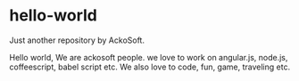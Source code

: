 # hello-world
Just another repository by AckoSoft.

Hello world,
We are ackosoft people. we love to work on angular.js, node.js, coffeescript, babel script etc.
We also love to code, fun, game, traveling etc.
